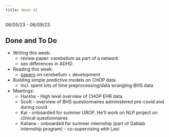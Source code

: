 ```yaml
---
title: Week 42
---
```


06/05/23 - 06/09/23

## Done and To Do
* Writing this week:
    * review paper: cerebellum as part of a network
    * sex differences in ADHD
* Reading this week:
    * [papers](https://drive.google.com/file/d/1F6b3r_GX8qFzZ4JDROEykVw9uF7Ypvsj/view?usp=sharing) on cerebellum + development
* Building simple predictive models on CHOP data
    * incl. spent lots of time preprocessing/data wrangling BHS data
* Meetings:
    * Harsha - High level overview of CHOP EHR data
    * Scott - overview of BHS questionnaires administered pre-covid and during covid
    * Kai - onboarded for summer UROP. He'll work on NLP project on clinical questionnaires
    * Kailana - onboarded for summer internship (part of Gablab internship program) - co-supervising wtih Lexi 